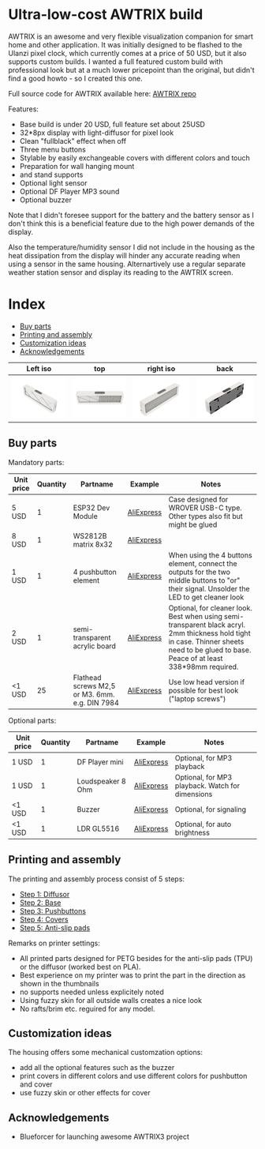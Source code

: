 # Ultra-low-cost AWTRIX build

AWTRIX is an awesome and very flexible visualization companion for smart home and other application.
It was initially designed to be flashed to the Ulanzi pixel clock, which currently comes at a price of 50 USD, but it also supports custom builds.
I wanted a full featured custom build with professional look but at a much lower pricepoint than the original, but didn't find a good howto - so I created this one.

Full source code for AWTRIX available here: [AWTRIX repo](https://github.com/Blueforcer/awtrix3) 

Features:
- Base build is under 20 USD, full feature set about 25USD
- 32*8px display with light-diffusor for pixel look
- Clean "fullblack" effect when off  
- Three menu buttons
- Stylable by easily exchangeable covers with different colors and touch
- Preparation for wall hanging mount
- and stand supports
- Optional light sensor 
- Optional DF Player MP3 sound
- Optional buzzer


Note that I didn't foresee support for the battery and the battery sensor as I don't think this is a beneficial feature due to the high power demands of the display. 

Also the temperature/humidity sensor I did not include in the housing as the heat dissipation from the display will hinder any accurate reading when using a sensor in the same housing. Alternartively use a regular separate weather station sensor and display its reading to the AWTRIX screen.


# Index
- [Buy parts](#buy-parts)
- [Printing and assembly](#printing-and-assembly)
- [Customization ideas](#customization-ideas)
- [Acknowledgements](#Acknowledgements)


| Left iso | top | right iso | back |
| -------- | --- | --------- | ---- |
| <img src="./instructions/renderings/left.png" width=300px /> | <img src="./instructions/renderings/top.png" width=300px /> | <img src="./instructions/renderings/right.png" width=300px /> | <img src="./instructions/renderings/back.png" width=300px /> |



## Buy parts

Mandatory parts:

| Unit price | Quantity | Partname | Example | Notes |
| ---------- | -------- | -------- | ------- | ----- |
| 5 USD      | 1        | ESP32 Dev Module | <a href="https://de.aliexpress.com/item/1005006124752051.html">AliExpress</a> | Case designed for WROVER USB-C type. Other types also fit but might be glued |
| 8 USD      | 1        | WS2812B matrix 8x32 | <a href="https://de.aliexpress.com/item/4001296811800.html">AliExpress</a> |  |
| 1 USD      | 1        | 4 pushbutton element | <a href="https://de.aliexpress.com/item/1005007177677170.html">AliExpress</a> | When using the 4 buttons element, connect the outputs for the two middle buttons to "or" their signal. Unsolder the LED to get cleaner look |
| 2 USD      | 1        | semi-transparent acrylic board | <a href="https://de.aliexpress.com/item/32857098929.html">AliExpress</a> | Optional, for cleaner look. Best when using semi-transparent black acryl. 2mm thickness hold tight in case. Thinner sheets need to be glued to base. Peace of at least 338*98mm required.  |
| <1 USD     | 25       | Flathead screws M2,5 or M3. 6mm. e.g. DIN 7984 | <a href="https://de.aliexpress.com/item/1005006166060947.html">AliExpress</a> | Use low head version if possible for best look ("laptop screws") |

Optional parts:

| Unit price | Quantity | Partname | Example | Notes |
| ---------- | -------- | -------- | ------- | ----- |
| 1 USD      | 1        | DF Player mini | <a href="https://de.aliexpress.com/item/1005006263283726.html">AliExpress</a> | Optional, for MP3 playback |
| 1 USD      | 1        | Loudspeaker 8 Ohm | <a href="https://de.aliexpress.com/item/1005006358049156.html">AliExpress</a> | Optional, for MP3 playback. Watch for dimensions |
| <1 USD     | 1        | Buzzer | <a href="https://de.aliexpress.com/item/1005004883467830.html">AliExpress</a> | Optional, for signaling |
| <1 USD     | 1        | LDR GL5516 | <a href="https://de.aliexpress.com/item/1005005693826904.html">AliExpress</a> | Optional, for auto brightness |



## Printing and assembly

The printing and assembly process consist of 5 steps:
- [Step 1: Diffusor](./instructions/step_1.md)
- [Step 2: Base](./instructions/step_2.md)
- [Step 3: Pushbuttons](./instructions/step_3.md)
- [Step 4: Covers](./instructions/step_4.md)
- [Step 5: Anti-slip pads](./instructions/step_5.md)

Remarks on printer settings:
- All printed parts designed for PETG besides for the anti-slip pads (TPU) or the diffusor (worked best on PLA). 
- Best experience on my printer was to print the part in the direction as shown in the thumbnails
- no supports needed unless explicitely noted
- Using fuzzy skin for all outside walls creates a nice look
- No rafts/brim etc. reguired for any model.



## Customization ideas

The housing offers some mechanical customzation options:
- add all the optional features such as the buzzer
- print covers in different colors and use different colors for pushbutton and cover
- use fuzzy skin or other effects for cover



## Acknowledgements
- Blueforcer for launching awesome AWTRIX3 project 


